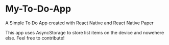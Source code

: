 # My-To-Do-App
A Simple To Do App created with React Native and React Native Paper

This app uses AsyncStorage to store list items on the device and nowehere else. 
Feel free to contribute!
